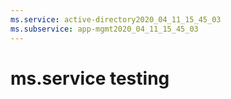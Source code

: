 ```yaml
---
ms.service: active-directory2020_04_11_15_45_03
ms.subservice: app-mgmt2020_04_11_15_45_03
---
```

 # ms.service testing
